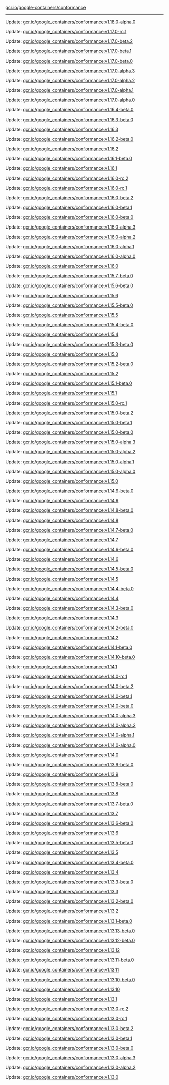[gcr.io/google-containers/conformance](https://hub.docker.com/r/cruse/conformance/tags/) 

----
Update: [gcr.io/google_containers/conformance:v1.18.0-alpha.0](https://hub.docker.com/r/cruse/conformance/tags/)

Update: [gcr.io/google_containers/conformance:v1.17.0-rc.1](https://hub.docker.com/r/cruse/conformance/tags/)

Update: [gcr.io/google_containers/conformance:v1.17.0-beta.2](https://hub.docker.com/r/cruse/conformance/tags/)

Update: [gcr.io/google_containers/conformance:v1.17.0-beta.1](https://hub.docker.com/r/cruse/conformance/tags/)

Update: [gcr.io/google_containers/conformance:v1.17.0-beta.0](https://hub.docker.com/r/cruse/conformance/tags/)

Update: [gcr.io/google_containers/conformance:v1.17.0-alpha.3](https://hub.docker.com/r/cruse/conformance/tags/)

Update: [gcr.io/google_containers/conformance:v1.17.0-alpha.2](https://hub.docker.com/r/cruse/conformance/tags/)

Update: [gcr.io/google_containers/conformance:v1.17.0-alpha.1](https://hub.docker.com/r/cruse/conformance/tags/)

Update: [gcr.io/google_containers/conformance:v1.17.0-alpha.0](https://hub.docker.com/r/cruse/conformance/tags/)

Update: [gcr.io/google_containers/conformance:v1.16.4-beta.0](https://hub.docker.com/r/cruse/conformance/tags/)

Update: [gcr.io/google_containers/conformance:v1.16.3-beta.0](https://hub.docker.com/r/cruse/conformance/tags/)

Update: [gcr.io/google_containers/conformance:v1.16.3](https://hub.docker.com/r/cruse/conformance/tags/)

Update: [gcr.io/google_containers/conformance:v1.16.2-beta.0](https://hub.docker.com/r/cruse/conformance/tags/)

Update: [gcr.io/google_containers/conformance:v1.16.2](https://hub.docker.com/r/cruse/conformance/tags/)

Update: [gcr.io/google_containers/conformance:v1.16.1-beta.0](https://hub.docker.com/r/cruse/conformance/tags/)

Update: [gcr.io/google_containers/conformance:v1.16.1](https://hub.docker.com/r/cruse/conformance/tags/)

Update: [gcr.io/google_containers/conformance:v1.16.0-rc.2](https://hub.docker.com/r/cruse/conformance/tags/)

Update: [gcr.io/google_containers/conformance:v1.16.0-rc.1](https://hub.docker.com/r/cruse/conformance/tags/)

Update: [gcr.io/google_containers/conformance:v1.16.0-beta.2](https://hub.docker.com/r/cruse/conformance/tags/)

Update: [gcr.io/google_containers/conformance:v1.16.0-beta.1](https://hub.docker.com/r/cruse/conformance/tags/)

Update: [gcr.io/google_containers/conformance:v1.16.0-beta.0](https://hub.docker.com/r/cruse/conformance/tags/)

Update: [gcr.io/google_containers/conformance:v1.16.0-alpha.3](https://hub.docker.com/r/cruse/conformance/tags/)

Update: [gcr.io/google_containers/conformance:v1.16.0-alpha.2](https://hub.docker.com/r/cruse/conformance/tags/)

Update: [gcr.io/google_containers/conformance:v1.16.0-alpha.1](https://hub.docker.com/r/cruse/conformance/tags/)

Update: [gcr.io/google_containers/conformance:v1.16.0-alpha.0](https://hub.docker.com/r/cruse/conformance/tags/)

Update: [gcr.io/google_containers/conformance:v1.16.0](https://hub.docker.com/r/cruse/conformance/tags/)

Update: [gcr.io/google_containers/conformance:v1.15.7-beta.0](https://hub.docker.com/r/cruse/conformance/tags/)

Update: [gcr.io/google_containers/conformance:v1.15.6-beta.0](https://hub.docker.com/r/cruse/conformance/tags/)

Update: [gcr.io/google_containers/conformance:v1.15.6](https://hub.docker.com/r/cruse/conformance/tags/)

Update: [gcr.io/google_containers/conformance:v1.15.5-beta.0](https://hub.docker.com/r/cruse/conformance/tags/)

Update: [gcr.io/google_containers/conformance:v1.15.5](https://hub.docker.com/r/cruse/conformance/tags/)

Update: [gcr.io/google_containers/conformance:v1.15.4-beta.0](https://hub.docker.com/r/cruse/conformance/tags/)

Update: [gcr.io/google_containers/conformance:v1.15.4](https://hub.docker.com/r/cruse/conformance/tags/)

Update: [gcr.io/google_containers/conformance:v1.15.3-beta.0](https://hub.docker.com/r/cruse/conformance/tags/)

Update: [gcr.io/google_containers/conformance:v1.15.3](https://hub.docker.com/r/cruse/conformance/tags/)

Update: [gcr.io/google_containers/conformance:v1.15.2-beta.0](https://hub.docker.com/r/cruse/conformance/tags/)

Update: [gcr.io/google_containers/conformance:v1.15.2](https://hub.docker.com/r/cruse/conformance/tags/)

Update: [gcr.io/google_containers/conformance:v1.15.1-beta.0](https://hub.docker.com/r/cruse/conformance/tags/)

Update: [gcr.io/google_containers/conformance:v1.15.1](https://hub.docker.com/r/cruse/conformance/tags/)

Update: [gcr.io/google_containers/conformance:v1.15.0-rc.1](https://hub.docker.com/r/cruse/conformance/tags/)

Update: [gcr.io/google_containers/conformance:v1.15.0-beta.2](https://hub.docker.com/r/cruse/conformance/tags/)

Update: [gcr.io/google_containers/conformance:v1.15.0-beta.1](https://hub.docker.com/r/cruse/conformance/tags/)

Update: [gcr.io/google_containers/conformance:v1.15.0-beta.0](https://hub.docker.com/r/cruse/conformance/tags/)

Update: [gcr.io/google_containers/conformance:v1.15.0-alpha.3](https://hub.docker.com/r/cruse/conformance/tags/)

Update: [gcr.io/google_containers/conformance:v1.15.0-alpha.2](https://hub.docker.com/r/cruse/conformance/tags/)

Update: [gcr.io/google_containers/conformance:v1.15.0-alpha.1](https://hub.docker.com/r/cruse/conformance/tags/)

Update: [gcr.io/google_containers/conformance:v1.15.0-alpha.0](https://hub.docker.com/r/cruse/conformance/tags/)

Update: [gcr.io/google_containers/conformance:v1.15.0](https://hub.docker.com/r/cruse/conformance/tags/)

Update: [gcr.io/google_containers/conformance:v1.14.9-beta.0](https://hub.docker.com/r/cruse/conformance/tags/)

Update: [gcr.io/google_containers/conformance:v1.14.9](https://hub.docker.com/r/cruse/conformance/tags/)

Update: [gcr.io/google_containers/conformance:v1.14.8-beta.0](https://hub.docker.com/r/cruse/conformance/tags/)

Update: [gcr.io/google_containers/conformance:v1.14.8](https://hub.docker.com/r/cruse/conformance/tags/)

Update: [gcr.io/google_containers/conformance:v1.14.7-beta.0](https://hub.docker.com/r/cruse/conformance/tags/)

Update: [gcr.io/google_containers/conformance:v1.14.7](https://hub.docker.com/r/cruse/conformance/tags/)

Update: [gcr.io/google_containers/conformance:v1.14.6-beta.0](https://hub.docker.com/r/cruse/conformance/tags/)

Update: [gcr.io/google_containers/conformance:v1.14.6](https://hub.docker.com/r/cruse/conformance/tags/)

Update: [gcr.io/google_containers/conformance:v1.14.5-beta.0](https://hub.docker.com/r/cruse/conformance/tags/)

Update: [gcr.io/google_containers/conformance:v1.14.5](https://hub.docker.com/r/cruse/conformance/tags/)

Update: [gcr.io/google_containers/conformance:v1.14.4-beta.0](https://hub.docker.com/r/cruse/conformance/tags/)

Update: [gcr.io/google_containers/conformance:v1.14.4](https://hub.docker.com/r/cruse/conformance/tags/)

Update: [gcr.io/google_containers/conformance:v1.14.3-beta.0](https://hub.docker.com/r/cruse/conformance/tags/)

Update: [gcr.io/google_containers/conformance:v1.14.3](https://hub.docker.com/r/cruse/conformance/tags/)

Update: [gcr.io/google_containers/conformance:v1.14.2-beta.0](https://hub.docker.com/r/cruse/conformance/tags/)

Update: [gcr.io/google_containers/conformance:v1.14.2](https://hub.docker.com/r/cruse/conformance/tags/)

Update: [gcr.io/google_containers/conformance:v1.14.1-beta.0](https://hub.docker.com/r/cruse/conformance/tags/)

Update: [gcr.io/google_containers/conformance:v1.14.10-beta.0](https://hub.docker.com/r/cruse/conformance/tags/)

Update: [gcr.io/google_containers/conformance:v1.14.1](https://hub.docker.com/r/cruse/conformance/tags/)

Update: [gcr.io/google_containers/conformance:v1.14.0-rc.1](https://hub.docker.com/r/cruse/conformance/tags/)

Update: [gcr.io/google_containers/conformance:v1.14.0-beta.2](https://hub.docker.com/r/cruse/conformance/tags/)

Update: [gcr.io/google_containers/conformance:v1.14.0-beta.1](https://hub.docker.com/r/cruse/conformance/tags/)

Update: [gcr.io/google_containers/conformance:v1.14.0-beta.0](https://hub.docker.com/r/cruse/conformance/tags/)

Update: [gcr.io/google_containers/conformance:v1.14.0-alpha.3](https://hub.docker.com/r/cruse/conformance/tags/)

Update: [gcr.io/google_containers/conformance:v1.14.0-alpha.2](https://hub.docker.com/r/cruse/conformance/tags/)

Update: [gcr.io/google_containers/conformance:v1.14.0-alpha.1](https://hub.docker.com/r/cruse/conformance/tags/)

Update: [gcr.io/google_containers/conformance:v1.14.0-alpha.0](https://hub.docker.com/r/cruse/conformance/tags/)

Update: [gcr.io/google_containers/conformance:v1.14.0](https://hub.docker.com/r/cruse/conformance/tags/)

Update: [gcr.io/google_containers/conformance:v1.13.9-beta.0](https://hub.docker.com/r/cruse/conformance/tags/)

Update: [gcr.io/google_containers/conformance:v1.13.9](https://hub.docker.com/r/cruse/conformance/tags/)

Update: [gcr.io/google_containers/conformance:v1.13.8-beta.0](https://hub.docker.com/r/cruse/conformance/tags/)

Update: [gcr.io/google_containers/conformance:v1.13.8](https://hub.docker.com/r/cruse/conformance/tags/)

Update: [gcr.io/google_containers/conformance:v1.13.7-beta.0](https://hub.docker.com/r/cruse/conformance/tags/)

Update: [gcr.io/google_containers/conformance:v1.13.7](https://hub.docker.com/r/cruse/conformance/tags/)

Update: [gcr.io/google_containers/conformance:v1.13.6-beta.0](https://hub.docker.com/r/cruse/conformance/tags/)

Update: [gcr.io/google_containers/conformance:v1.13.6](https://hub.docker.com/r/cruse/conformance/tags/)

Update: [gcr.io/google_containers/conformance:v1.13.5-beta.0](https://hub.docker.com/r/cruse/conformance/tags/)

Update: [gcr.io/google_containers/conformance:v1.13.5](https://hub.docker.com/r/cruse/conformance/tags/)

Update: [gcr.io/google_containers/conformance:v1.13.4-beta.0](https://hub.docker.com/r/cruse/conformance/tags/)

Update: [gcr.io/google_containers/conformance:v1.13.4](https://hub.docker.com/r/cruse/conformance/tags/)

Update: [gcr.io/google_containers/conformance:v1.13.3-beta.0](https://hub.docker.com/r/cruse/conformance/tags/)

Update: [gcr.io/google_containers/conformance:v1.13.3](https://hub.docker.com/r/cruse/conformance/tags/)

Update: [gcr.io/google_containers/conformance:v1.13.2-beta.0](https://hub.docker.com/r/cruse/conformance/tags/)

Update: [gcr.io/google_containers/conformance:v1.13.2](https://hub.docker.com/r/cruse/conformance/tags/)

Update: [gcr.io/google_containers/conformance:v1.13.1-beta.0](https://hub.docker.com/r/cruse/conformance/tags/)

Update: [gcr.io/google_containers/conformance:v1.13.13-beta.0](https://hub.docker.com/r/cruse/conformance/tags/)

Update: [gcr.io/google_containers/conformance:v1.13.12-beta.0](https://hub.docker.com/r/cruse/conformance/tags/)

Update: [gcr.io/google_containers/conformance:v1.13.12](https://hub.docker.com/r/cruse/conformance/tags/)

Update: [gcr.io/google_containers/conformance:v1.13.11-beta.0](https://hub.docker.com/r/cruse/conformance/tags/)

Update: [gcr.io/google_containers/conformance:v1.13.11](https://hub.docker.com/r/cruse/conformance/tags/)

Update: [gcr.io/google_containers/conformance:v1.13.10-beta.0](https://hub.docker.com/r/cruse/conformance/tags/)

Update: [gcr.io/google_containers/conformance:v1.13.10](https://hub.docker.com/r/cruse/conformance/tags/)

Update: [gcr.io/google_containers/conformance:v1.13.1](https://hub.docker.com/r/cruse/conformance/tags/)

Update: [gcr.io/google_containers/conformance:v1.13.0-rc.2](https://hub.docker.com/r/cruse/conformance/tags/)

Update: [gcr.io/google_containers/conformance:v1.13.0-rc.1](https://hub.docker.com/r/cruse/conformance/tags/)

Update: [gcr.io/google_containers/conformance:v1.13.0-beta.2](https://hub.docker.com/r/cruse/conformance/tags/)

Update: [gcr.io/google_containers/conformance:v1.13.0-beta.1](https://hub.docker.com/r/cruse/conformance/tags/)

Update: [gcr.io/google_containers/conformance:v1.13.0-beta.0](https://hub.docker.com/r/cruse/conformance/tags/)

Update: [gcr.io/google_containers/conformance:v1.13.0-alpha.3](https://hub.docker.com/r/cruse/conformance/tags/)

Update: [gcr.io/google_containers/conformance:v1.13.0-alpha.2](https://hub.docker.com/r/cruse/conformance/tags/)

Update: [gcr.io/google_containers/conformance:v1.13.0](https://hub.docker.com/r/cruse/conformance/tags/)

